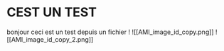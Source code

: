 # CEST UN TEST

bonjour ceci est un test depuis un fichier !
![[AMI_image_id_copy.png]]
![[AMI_image_id_copy_2.png]]